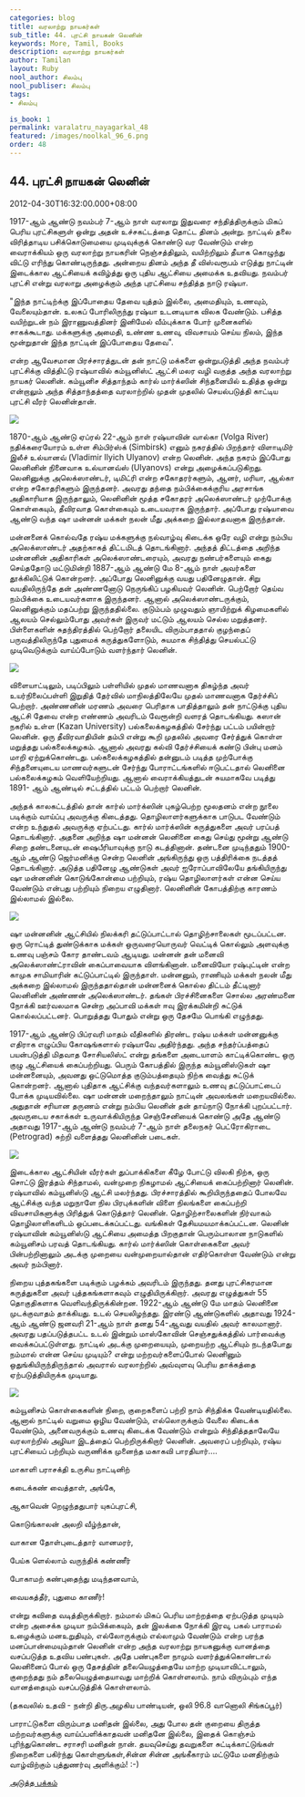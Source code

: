 ```yaml
---
categories: blog
title: வரலாற்று நாயகர்கள்
sub_title: 44. புரட்சி நாயகன் லெனின்
keywords: More, Tamil, Books
description: வரலாற்று நாயகர்கள்
author: Tamilan
layout: Ruby
nool_author: சிலம்பு
nool_publiser: சிலம்பு
tags:
- சிலம்பு

is_book: 1
permalink: varalatru_nayagarkal_48
featured: /images/noolkal_96_6.png
order: 48
---
```



## 44. புரட்சி நாயகன் லெனின்

2012-04-30T16:32:00.000+08:00

1917-ஆம் ஆண்டு நவம்பர் 7-ஆம் நாள் வரலாறு இதுவரை சந்தித்திருக்கும் மிகப் பெரிய புரட்சிகளுள் ஒன்று அதன் உச்சகட்டத்தை தொட்ட தினம் அன்று. நாட்டில் தலை விரித்தாடிய பசிக்கொடுமையை முடிவுக்குக் கொண்டு வர வேண்டும் என்ற வைராக்கியம் ஒரு வரலாற்று நாயகரின் நெஞ்சத்திலும், வயிற்றிலும் தீயாக கொழுந்து விட்டு எரிந்து கொண்டிருந்தது. அன்றைய தினம் அந்த தீ விஸ்வரூபம் எடுத்து நாட்டின் இடைக்கால ஆட்சியைக் கவிழ்த்து ஒரு புதிய ஆட்சியை அமைக்க உதவியது. நவம்பர் புரட்சி என்று வரலாறு அழைக்கும் அந்த புரட்சியை சந்தித்த நாடு ரஷ்யா.

"இந்த நாட்டிற்க்கு இப்போதைய தேவை யுத்தம் இல்லை, அமைதியும், உணவும், வேலையும்தான். உலகப் போரிலிருந்து ரஷ்யா உடனடியாக விலக வேண்டும். பசித்த வயிற்றுடன் நம் இராணுவத்தினர் இனிமேல் வீம்புக்காக போர் முனைகளில் சாகக்கூடாது. மக்களுக்கு அமைதி, உண்ண உணவு, விவசாயம் செய்ய நிலம், இந்த மூன்றுதான் இந்த நாட்டின் இப்போதைய தேவை".

என்ற ஆவேசமான பிரச்சாரத்துடன் தன் நாட்டு மக்களை ஒன்றுபடுத்தி அந்த நவம்பர் புரட்சிக்கு வித்திட்டு ரஷ்யாவில் கம்யூனிஸ்ட் ஆட்சி மலர வழி வகுத்த அந்த வரலாற்று நாயகர் லெனின். கம்யூனிச சித்தாந்தம் கார்ல் மார்க்ஸின் சிந்தனையில் உதித்த ஒன்று என்றாலும் அந்த சித்தாந்தத்தை வரலாற்றில் முதன் முதலில் செயல்படுத்தி காட்டிய புரட்சி வீரர் லெனின்தான்.

![](http://3.bp.blogspot.com/-PgHHjYyp_0Q/T36Ek0E3FTI/AAAAAAAABYw/BQqlrmHJSjc/s320/lenin.jpg)

1870-ஆம் ஆண்டு ஏப்ரல் 22-ஆம் நாள் ரஷ்யாவின் வால்கா (Volga River) நதிக்கரையோரம் உள்ள சிம்பிர்ஸ்க் (Simbirsk) எனும் நகரத்தில் பிறந்தார் விளாடிமிர் இலீச் உல்யானவ் (Vladimir Ilyich Ulyanov) என்ற லெனின். அந்த நகரம் இப்போது லெனினின் நினைவாக உல்யானவ்ஸ் (Ulyanovs) என்று அழைக்கப்படுகிறது. லெனினுக்கு அலெக்ஸாண்டர், டிமிட்ரி என்ற சகோதரர்களும், ஆனர், மரியா, ஆல்கா என்ற சகோதரிகளும் இருந்தனர். அவரது தந்தை நம்பிக்கைக்குரிய அரசாங்க அதிகாரியாக இருந்தாலும், லெனினின் மூத்த சகோதரர் அலெக்ஸாண்டர் முற்போக்கு கொள்கையும், தீவிரவாத கொள்கையும் உடையவராக இருந்தார். அப்போது ரஷ்யாவை ஆண்டு வந்த ஷா மன்னன் மக்கள் நலன் மீது அக்கறை இல்லாதவனாக இருந்தான்.

மன்னனைக் கொல்வதே ரஷ்ய மக்களுக்கு நல்வாழ்வு கிடைக்க ஒரே வழி என்று நம்பிய அலெக்ஸாண்டர் அதற்காகத் திட்டமிடத் தொடங்கினார். அந்தத் திட்டத்தை அறிந்த மன்னனின் அதிகாரிகள் அலெக்ஸாண்டரையும், அவரது நண்பர்களையும் கைது செய்ததோடு மட்டுமின்றி 1887-ஆம் ஆண்டு மே 8-ஆம் நாள் அவர்களை தூக்கிலிட்டுக் கொன்றனர். அப்போது லெனினுக்கு வயது பதினேழுதான். சிறு வயதிலிருந்தே தன் அண்ணனோடு நெருங்கிப் பழகியவர் லெனின். பெற்றோர் தெய்வ நம்பிக்கை உடையவர்களாக இருந்தனர். ஆனால் அலெக்ஸாண்டருக்கும், லெனினுக்கும் மதப்பற்று இருந்ததில்லை. குடும்பம் முழுவதும் ஞாயிற்றுக் கிழமைகளில் ஆலயம் செல்லும்போது அவர்கள் இருவர் மட்டும் ஆலயம் செல்ல மறுத்தனர். பிள்ளைகளின் சுதந்திரத்தில் பெற்றோர் தலையிட விரும்பாததால் குழந்தைப் பருவத்திலிருந்தே புதுமைக் கருத்துகளோடும், சுயமாக சிந்தித்து செயல்பட்டு முடிவெடுக்கும் வாய்ப்போடும் வளர்ந்தார் லெனின்.

![](http://1.bp.blogspot.com/-7RivDveOP-g/T36H5XcdF1I/AAAAAAAABZw/k7QoETh3iKE/s1600/vladimir_lenin.jpg)

விளையாட்டிலும், படிப்பிலும் பள்ளியில் முதல் மாணவனாக திகழ்ந்த அவர் உயர்நிலைப்பள்ளி இறுதித் தேர்வில் மாநிலத்திலேயே முதல் மாணவனாக தேர்ச்சிப் பெற்றார். அண்ணனின் மரணம் அவரை பெரிதாக பாதித்தாலும் தன் நாட்டுக்கு புதிய ஆட்சி தேவை என்ற எண்ணம் அவரிடம் வேரூன்றி வளரத் தொடங்கியது. கஸான் நகரில் உள்ள (Kazan University) பல்கலைக்கழகத்தில் சேர்ந்து பட்டம் பயின்றார் லெனின். ஒரு தீவிரவாதியின் தம்பி என்று கூறி முதலில் அவரை சேர்த்துக் கொள்ள மறுத்தது பல்கலைக்கழகம். ஆனால் அவரது கல்வி தேர்ச்சியைக் கண்டு பின்பு மனம் மாறி ஏற்றுக்கொண்டது. பல்கலைக்கழகத்தில் தன்னுடம் படித்த முற்போக்கு சிந்தனையுடைய மாணவர்களுடன் சேர்ந்து போராட்டங்களில் ஈடுபட்டதால் லெனினை பல்கலைக்கழகம் வெளியேற்றியது. ஆனால் வைராக்கியத்துடன் சுயமாகவே படித்து 1891- ஆம் ஆண்டில் சட்டத்தில் பட்டம் பெற்றார் லெனின்.

அந்தக் காலகட்டத்தில் தான் கார்ல் மார்க்ஸின் புகழ்பெற்ற மூலதனம் என்ற நூலை படிக்கும் வாய்ப்பு அவருக்கு கிடைத்தது. தொழிலாளர்களுக்காக பாடுபட வேண்டும் என்ற உந்துதல் அவருக்கு ஏற்பட்டது. கார்ல் மார்க்ஸின் கருத்துகளை அவர் பரப்பத் தொடங்கினார். அதனை அறிந்த ஷா மன்னன் லெனினை கைது செய்து மூன்று ஆண்டு சிறை தண்டனையுடன் ஷைபீரியாவுக்கு நாடு கடத்தினான். தண்டனை முடிந்ததும் 1900-ஆம் ஆண்டு ஜெர்மனிக்கு சென்ற லெனின் அங்கிருந்து ஒரு பத்திரிக்கை நடத்தத் தொடங்கினார். அடுத்த பதினேழு ஆண்டுகள் அவர் ஐரோப்பாவிலேயே தங்கியிருந்து ஷா மன்னனின் கொடுங்கோன்மை பற்றியும், ரஷ்ய தொழிலாளர்கள் என்ன செய்ய வேண்டும் என்பது பற்றியும் நிறைய எழுதினார். லெனினின் கோபத்திற்கு காரணம் இல்லாமல் இல்லை.

![](http://3.bp.blogspot.com/-155Xyk0XT8g/T36HPoUQ9xI/AAAAAAAABZo/HvSQEgm6tZc/s320/leninpravda%5B1%5D.jpg)

ஷா மன்னனின் ஆட்சியில் நிலக்கரி தட்டுப்பாட்டால் தொழிற்சாலைகள் மூடப்பட்டன. ஒரு ரொட்டித் துண்டுக்காக மக்கள் ஒருவரையொருவர் வெட்டிக் கொல்லும் அளவுக்கு உணவு பஞ்சம் கோர தாண்டவம் ஆடியது. மன்னன் தன் மனைவி அலெக்ஸாண்ட்ராவின் கைப்பாவையாக விளங்கினான். மனைவியோ ரஷ்புட்டின் என்ற காமுக சாமியாரின் கட்டுப்பாட்டில் இருந்தாள். மன்னனும், ராணியும் மக்கள் நலன் மீது அக்கறை இல்லாமல் இருந்ததால்தான் மன்னனைக் கொல்ல திட்டம் தீட்டினார் லெனினின் அண்ணன் அலெக்ஸாண்டர். தங்கள் பிரச்சினைகளை சொல்ல அரண்மனை நோக்கி ஊர்வலமாக சென்ற அப்பாவி மக்கள் ஈவு இரக்கமின்றி சுட்டுக் கொல்லப்பட்டனர். பொறுத்தது போதும் என்று ஒரு தேசமே பொங்கி எழுந்தது.

1917-ஆம் ஆண்டு பிப்ரவரி மாதம் வீதிகளில் திரண்ட ரஷ்ய மக்கள் மன்னனுக்கு எதிராக எழுப்பிய கோஷங்களால் ரஷ்யாவே அதிர்ந்தது. அந்த சந்தர்ப்பத்தைப் பயன்படுத்தி மிதவாத சோசியலிஸ்ட் என்று தங்களை அடையாளம் காட்டிக்கொண்ட ஒரு குழு ஆட்சியைக் கைப்பற்றியது. பெரும் கோபத்தில் இருந்த கம்யூனிஸ்டுகள் ஷா மன்னனையும், அவனது ஒட்டுமொத்த குடும்பத்தையும் நிற்க வைத்து சுட்டுக் கொன்றனர். ஆனால் புதிதாக ஆட்சிக்கு வந்தவர்களாலும் உணவு தட்டுப்பாட்டைப் போக்க முடியவில்லை. ஷா மன்னன் மறைந்தாலும் நாட்டின் அவலங்கள் மறையவில்லை. அதுதான் சரியான தருணம் என்று நம்பிய லெனின் தன் தாய்நாடு நோக்கி புறப்பட்டார். அவருடைய சகாக்கள் உருவாக்கியிருந்த செஞ்சேனியைக் கொண்டு அதே ஆண்டு அதாவது 1917-ஆம் ஆண்டு நவம்பர் 7-ஆம் நாள் தலைநகர் பெட்ரோகிராடை (Petrograd) சுற்றி வளைத்தது லெனினின் படைகள்.

![](http://2.bp.blogspot.com/-sQEJH0UN3tk/T36HDpA_uwI/AAAAAAAABZg/luIIWTXO-s0/s320/110.jpg)

இடைக்கால ஆட்சியின் வீரர்கள் துப்பாக்கிகளை கீழே போட்டு விலகி நிற்க, ஒரு சொட்டு இரத்தம் சிந்தாமல், வன்முறை நிகழாமல் ஆட்சியைக் கைப்பற்றினார் லெனின். ரஷ்யாவில் கம்யூனிஸ்டு ஆட்சி மலர்ந்தது. பிரச்சாரத்தில் கூறியிருந்ததைப் போலவே ஆட்சிக்கு வந்த மறுநாளே நில பிரபுக்களின் விளை நிலங்களை கைப்பற்றி விவசாயிகளுக்கு பிரித்துக் கொடுத்தார் லெனின். தொழிற்சாலைகளின் நிர்வாகம் தொழிலாளிகளிடம் ஒப்படைக்கப்பட்டது. வங்கிகள் தேசியமயமாக்கப்பட்டன. லெனின் ரஷ்யாவின் கம்யூனிஸ்டு ஆட்சியை அமைத்த பிறகுதான் பெரும்பாலான நாடுகளில் கம்யூனிசம் பரவத் தொடங்கியது. கார்ல் மார்க்ஸின் கொள்கைகளை அவர் பின்பற்றினாலும் அடக்கு முறையை வன்முறையால்தான் எதிர்கொள்ள வேண்டும் என்று அவர் நம்பினார்.

நிறைய புத்தகங்களை படிக்கும் பழக்கம் அவரிடம் இருந்தது. தனது புரட்சிகரமான கருத்துகளை அவர் புத்தகங்களாகவும் எழுதியிருக்கிறார். அவரது எழுத்துகள் 55 தொகுதிகளாக வெளிவந்திருக்கின்றன. 1922-ஆம் ஆண்டு மே மாதம் லெனினை முடக்குவாதம் தாக்கியது. உடல் செயலிழந்தது. இரண்டு ஆண்டுகளில் அதாவது 1924-ஆம் ஆண்டு ஜனவரி 21-ஆம் நாள் தனது 54-ஆவது வயதில் அவர் காலமானார். அவரது பதப்படுத்தபட்ட உடல் இன்றும் மாஸ்கோவின் செஞ்சதுக்கத்தில் பார்வைக்கு வைக்கப்பட்டுள்ளது. நாட்டில் அடக்கு முறையையும், முறையற்ற ஆட்சியும் நடந்தபோது நம்மால் என்ன செய்ய முடியும்? என்று மற்றவர்களைப்போல் லெனினும் ஒதுங்கியிருந்திருந்தால் அவரால் வரலாற்றில் அவ்வுளவு பெரிய தாக்கத்தை ஏற்படுத்தியிருக்க முடியாது.

![](http://2.bp.blogspot.com/-Op7NomkZxBs/T36Gpa3shiI/AAAAAAAABZY/i2Dp7lN-zxs/s320/index.png)

கம்யூனிசம் கொள்கைகளின் நிறை, குறைகளைப் பற்றி நாம் சிந்திக்க வேண்டியதில்லை. ஆனால் நாட்டில் வறுமை ஒழிய வேண்டும், எல்லொருக்கும் வேலை கிடைக்க வேண்டும், அனைவருக்கும் உணவு கிடைக்க வேண்டும் என்றும் சிந்தித்ததாலேயே வரலாற்றில் அழியா இடத்தைப் பெற்றிருக்கிறார் லெனின். அவரைப் பற்றியும், ரஷ்ய புரட்சியைப் பற்றியும் வருணிக்க முனைந்த மகாகவி பாரதியார்....

மாகாளி பராசக்தி உருசிய நாட்டினிற்

கடைக்கண் வைத்தாள், அங்கே,

ஆகாவென் றெழுந்ததுபார் யுகப்புரட்சி,

கொடுங்காலன் அலறி வீழ்ந்தான்,

வாகான தோள்புடைத்தார் வானமரர்,

பேய்க ளெல்லாம் வருந்திக் கண்ணீர்

போகாமற் கண்புதைந்து மடிந்தனவாம்,

வையகத்தீர், புதுமை காணீர்!

என்று கவிதை வடித்திருக்கிறார். நம்மால் மிகப் பெரிய மாற்றத்தை ஏற்படுத்த முடியும் என்ற அசைக்க முடியா நம்பிக்கையும், தன் இலக்கை நோக்கி இரவு, பகல் பாராமல் உழைக்கும் மனஉறுதியும், எல்லோருக்கும் எல்லாமும் வேண்டும் என்ற பரந்த மனப்பான்மையும்தான் லெனின் என்ற அந்த வரலாற்று நாயகனுக்கு வானத்தை வசப்படுத்த உதவிய பண்புகள். அதே பண்புகளை நாமும் வளர்த்துக்கொண்டால் லெனினைப் போல் ஒரு தேசத்தின் தலையெழுத்தையே மாற்ற முடியாவிட்டாலும், குறைந்தது நம் தலையெழுத்தையாவது மாற்றிக் கொள்ளலாம். நாம் விரும்பும் எந்த வானத்தையும் வசப்படுத்திக் கொள்ளலாம்.

(தகவலில் உதவி - நன்றி திரு.அழகிய பாண்டியன், ஒலி 96.8 வானொலி சிங்கப்பூர்)

பாராட்டுகளை விரும்பாத மனிதன் இல்லை, அது போல தன் குறையை திருத்த மற்றவர்களுக்கு வாய்ப்பளிக்காதவன் மனிதனே இல்லை, இதைக் கொஞ்சம் புரிந்துகொண்ட சராசரி மனிதன் நான். தயவுசெய்து தவறுகளை சுட்டிக்காட்டுங்கள் நிறைகளை பகிர்ந்து கொள்ளுங்கள்,சின்ன சின்ன அங்கீகாரம் மட்டுமே மனதிற்கும் வாழ்விற்கும் புத்துணர்வு அளிக்கும்! :-)

[அடுத்த பக்கம்](varalatru_nayagarkal_49)